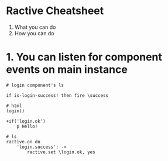 # Ractive Cheatsheet

1. What you can do
2. How you can do


# 1. You can listen for component events on main instance

```
# login component's ls

if is-login-success! then fire \success

# html
login()

+if('login.ok')
    p Hello!

# ls
ractive.on do
    'login.success': ->
        ractive.set \login.ok, yes
```

